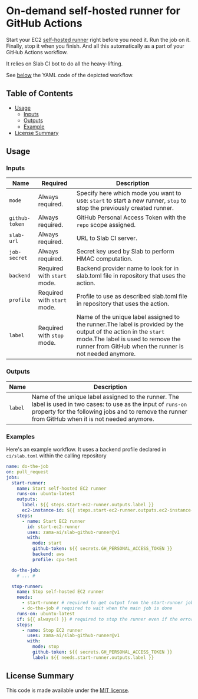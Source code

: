 # On-demand self-hosted runner for GitHub Actions

Start your EC2
[self-hosted runner](https://docs.github.com/en/free-pro-team@latest/actions/hosting-your-own-runners)
right before you need it. Run the job on it. Finally, stop it when you finish.
And all this automatically as a part of your GitHub Actions workflow.

It relies on Slab CI bot to do all the heavy-lifting.

See [below](#example) the YAML code of the depicted workflow.

## Table of Contents

- [Usage](#usage)
  - [Inputs](#inputs)
  - [Outputs](#outputs)
  - [Example](#example)
- [License Summary](#license-summary)

## Usage

### Inputs

| Name           | Required                    | Description                                                                                                                                                                                                     |
| -------------- | --------------------------- | --------------------------------------------------------------------------------------------------------------------------------------------------------------------------------------------------------------- |
| `mode`         | Always required.            | Specify here which mode you want to use: `start` to start a new runner, `stop` to stop the previously created runner.                                                                                           |
| `github-token` | Always required.            | GitHub Personal Access Token with the `repo` scope assigned.                                                                                                                                                    |
| `slab-url`     | Always required.            | URL to Slab CI server.                                                                                                                                                                                          |
| `job-secret`   | Always required.            | Secret key used by Slab to perform HMAC computation.                                                                                                                                                            |
| `backend`      | Required with `start` mode. | Backend provider name to look for in slab.toml file in repository that uses the action.                                                                                                                         |
| `profile`      | Required with `start` mode. | Profile to use as described slab.toml file in repository that uses the action.                                                                                                                                  |
| `label`        | Required with `stop` mode.  | Name of the unique label assigned to the runner.The label is provided by the output of the action in the `start` mode.The label is used to remove the runner from GitHub when the runner is not needed anymore. |

### Outputs

| Name    | Description                                                                                                                                                                                                           |
| ------- | --------------------------------------------------------------------------------------------------------------------------------------------------------------------------------------------------------------------- |
| `label` | Name of the unique label assigned to the runner. The label is used in two cases: to use as the input of `runs-on` property for the following jobs and to remove the runner from GitHub when it is not needed anymore. |

### Examples

Here's an example workflow. It uses a backend profile declared in `ci/slab.toml`
within the calling repository

```yml
name: do-the-job
on: pull_request
jobs:
  start-runner:
    name: Start self-hosted EC2 runner
    runs-on: ubuntu-latest
    outputs:
      label: ${{ steps.start-ec2-runner.outputs.label }}
      ec2-instance-id: ${{ steps.start-ec2-runner.outputs.ec2-instance-id }}
    steps:
      - name: Start EC2 runner
        id: start-ec2-runner
        uses: zama-ai/slab-github-runner@v1
        with:
          mode: start
          github-token: ${{ secrets.GH_PERSONAL_ACCESS_TOKEN }}
          backend: aws
          profile: cpu-test

  do-the-job:
    # ... #

  stop-runner:
    name: Stop self-hosted EC2 runner
    needs:
      - start-runner # required to get output from the start-runner job
      - do-the-job # required to wait when the main job is done
    runs-on: ubuntu-latest
    if: ${{ always() }} # required to stop the runner even if the error happened in the previous jobs
    steps:
      - name: Stop EC2 runner
        uses: zama-ai/slab-github-runner@v1
        with:
          mode: stop
          github-token: ${{ secrets.GH_PERSONAL_ACCESS_TOKEN }}
          label: ${{ needs.start-runner.outputs.label }}
```

## License Summary

This code is made available under the [MIT license](LICENSE).
